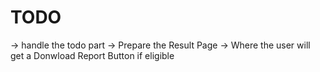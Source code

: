 # TODO

-> handle the todo part
-> Prepare the Result Page 
    -> Where the user will get a Donwload Report Button if eligible